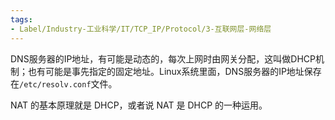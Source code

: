 ```yaml
---
tags:
- Label/Industry-工业科学/IT/TCP_IP/Protocol/3-互联网层-网络层
---
```


DNS服务器的IP地址，有可能是动态的，每次上网时由网关分配，这叫做DHCP机制；也有可能是事先指定的固定地址。Linux系统里面，DNS服务器的IP地址保存在`/etc/resolv.conf`文件。

NAT 的基本原理就是 DHCP，或者说 NAT 是 DHCP 的一种运用。